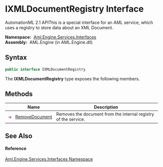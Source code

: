 IXMLDocumentRegistry Interface
==============================
AutomationML 2.1 APIThis is a special interface for an AML service, which uses a registry to store data about an XML Document.

  **Namespace:**  [Aml.Engine.Services.Interfaces][1]  
  **Assembly:**  AML.Engine (in AML.Engine.dll)

Syntax
------

```csharp
public interface IXMLDocumentRegistry
```

The **IXMLDocumentRegistry** type exposes the following members.


Methods
-------

                 | Name                | Description                                                     
---------------- | ------------------- | --------------------------------------------------------------- 
![Public method] | [RemoveDocument][2] | Removes the document from the internal registry of the service. 


See Also
--------

#### Reference
[Aml.Engine.Services.Interfaces Namespace][1]  

[1]: ../README.md
[2]: RemoveDocument.md
[3]: https://www.automationml.org
[4]: ../../icons/logoShade.png
[Public method]: ../../icons/pubmethod.gif "Public method"